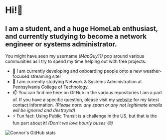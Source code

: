 # Hi!👋
## I am a student, and a huge HomeLab enthusiast, and currently studying to become a network engineer or systems administrator.

You might have seen my username *(MapGuy11)* pop around various communities as I try to spend my time helping out with free projects.

- 🔭 I am currently developing and onboarding people onto a new weather-focused streaming site!
- 🌱 I am currently studying Network & Systems Administration at Pennsylvania College of Technology.
- 📫 You can find me here on GitHub in the various repositories I am a part of. If you have a specific question, please visit my [website](https://google.com) for my latest contact information. *(Please note: any spam or any not legitimate emails will be ignored and destroyed)* 
- ⚡ Fun fact: Using Public Transit is a challenge in the US, but that is the fun part about it! *(Don't we love hourly buses 😢)*
  
![Connor's GitHub stats](https://stars.connorhackenberg.tech/api?username=mapguy11&show_icons=true&theme=onedark)
